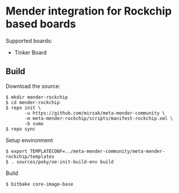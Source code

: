# Mender integration for Rockchip based boards

Supported boards:

 - Tinker Board

## Build

Download the source:

    $ mkdir mender-rockchip
    $ cd mender-rockchip
    $ repo init \
           -u https://github.com/mirzak/meta-mender-community \
           -m meta-mender-rockchip/scripts/manifest-rockchip.xml \
           -b sumo
    $ repo sync

Setup environment

    $ export TEMPLATECONF=../meta-mender-community/meta-mender-rockchip/templates
    $ . sources/poky/oe-init-build-env build

Build

    $ bitbake core-image-base
